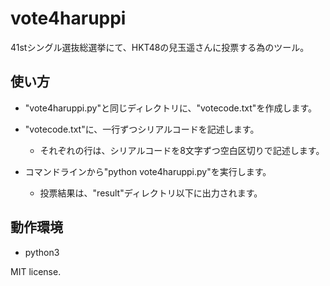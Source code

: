# vote4haruppi
41stシングル選抜総選挙にて、HKT48の兒玉遥さんに投票する為のツール。

## 使い方
- "vote4haruppi.py"と同じディレクトリに、"votecode.txt"を作成します。

- "votecode.txt"に、一行ずつシリアルコードを記述します。
  - それぞれの行は、シリアルコードを8文字ずつ空白区切りで記述します。

- コマンドラインから"python vote4haruppi.py"を実行します。
  - 投票結果は、"result"ディレクトリ以下に出力されます。

## 動作環境
- python3

MIT license.